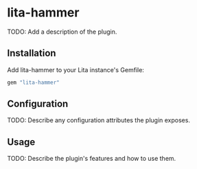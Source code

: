# lita-hammer

TODO: Add a description of the plugin.

## Installation

Add lita-hammer to your Lita instance's Gemfile:

``` ruby
gem "lita-hammer"
```

## Configuration

TODO: Describe any configuration attributes the plugin exposes.

## Usage

TODO: Describe the plugin's features and how to use them.
